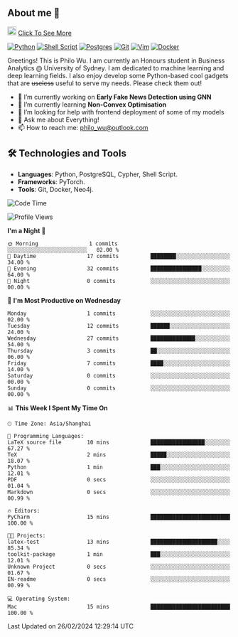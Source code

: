 ## About me 🤗

<a href="#"><img src="https://media.giphy.com/media/hvRJCLFzcasrR4ia7z/giphy.gif" width="20px" height="20px"></a> [Click To See More](https://philowu.notion.site/philowu/Philo-Hao-Wu-8bc7b2a81217493399d7db22df70fbfd)

[![Python](https://img.shields.io/badge/python-3670A0?style=for-the-badge&logo=python&logoColor=ffdd54)](#)
[![Shell Script](https://img.shields.io/badge/shell_script-%23121011.svg?style=for-the-badge&logo=gnu-bash&logoColor=white)](#)
[![Postgres](https://img.shields.io/badge/postgres-%23316192.svg?style=for-the-badge&logo=postgresql&logoColor=white)](#)
[![Git](https://img.shields.io/badge/git-%23F05033.svg?style=for-the-badge&logo=git&logoColor=white)](#)
[![Vim](https://img.shields.io/badge/VIM-%2311AB00.svg?style=for-the-badge&logo=vim&logoColor=white)](#)
[![Docker](https://img.shields.io/badge/docker-%230db7ed.svg?style=for-the-badge&logo=docker&logoColor=white)](#)

Greetings! This is Philo Wu. I am currently an Honours student in Business Analytics \@ University of Sydney. I am dedicated to machine learning and deep learning fields. I also enjoy develop some Python-based cool gadgets that are ~~useless~~ useful to serve my needs. Please check them out!

- 🔭 I’m currently working on **Early Fake News Detection using GNN**
- 🌱 I’m currently learning **Non-Convex Optimisation**
- 🤔 I’m looking for help with frontend deployment of some of my models
- 💬 Ask me about Everything!
- 📫 How to reach me: philo_wu@outlook.com

## 🛠 Technologies and Tools
- **Languages**: Python, PostgreSQL, Cypher, Shell Script.
- **Frameworks**: PyTorch.
- **Tools**: Git, Docker, Neo4j.

<!--START_SECTION:waka-->
![Code Time](http://img.shields.io/badge/Code%20Time-31%20hrs%2024%20mins-blue)

![Profile Views](http://img.shields.io/badge/Profile%20Views-14-blue)

**I'm a Night 🦉** 

```text
🌞 Morning                1 commits           ░░░░░░░░░░░░░░░░░░░░░░░░░   02.00 % 
🌆 Daytime                17 commits          ████████░░░░░░░░░░░░░░░░░   34.00 % 
🌃 Evening                32 commits          ████████████████░░░░░░░░░   64.00 % 
🌙 Night                  0 commits           ░░░░░░░░░░░░░░░░░░░░░░░░░   00.00 % 
```
📅 **I'm Most Productive on Wednesday** 

```text
Monday                   1 commits           ░░░░░░░░░░░░░░░░░░░░░░░░░   02.00 % 
Tuesday                  12 commits          ██████░░░░░░░░░░░░░░░░░░░   24.00 % 
Wednesday                27 commits          ██████████████░░░░░░░░░░░   54.00 % 
Thursday                 3 commits           ██░░░░░░░░░░░░░░░░░░░░░░░   06.00 % 
Friday                   7 commits           ████░░░░░░░░░░░░░░░░░░░░░   14.00 % 
Saturday                 0 commits           ░░░░░░░░░░░░░░░░░░░░░░░░░   00.00 % 
Sunday                   0 commits           ░░░░░░░░░░░░░░░░░░░░░░░░░   00.00 % 
```


📊 **This Week I Spent My Time On** 

```text
🕑︎ Time Zone: Asia/Shanghai

💬 Programming Languages: 
LaTeX source file        10 mins             █████████████████░░░░░░░░   67.27 % 
TeX                      2 mins              █████░░░░░░░░░░░░░░░░░░░░   18.07 % 
Python                   1 min               ███░░░░░░░░░░░░░░░░░░░░░░   12.01 % 
PDF                      0 secs              ░░░░░░░░░░░░░░░░░░░░░░░░░   01.04 % 
Markdown                 0 secs              ░░░░░░░░░░░░░░░░░░░░░░░░░   00.99 % 

🔥 Editors: 
PyCharm                  15 mins             █████████████████████████   100.00 % 

🐱‍💻 Projects: 
latex-test               13 mins             █████████████████████░░░░   85.34 % 
toolkit-package          1 min               ███░░░░░░░░░░░░░░░░░░░░░░   12.01 % 
Unknown Project          0 secs              ░░░░░░░░░░░░░░░░░░░░░░░░░   01.67 % 
EN-readme                0 secs              ░░░░░░░░░░░░░░░░░░░░░░░░░   00.99 % 

💻 Operating System: 
Mac                      15 mins             █████████████████████████   100.00 % 
```


 Last Updated on 26/02/2024 12:29:14 UTC
<!--END_SECTION:waka-->
